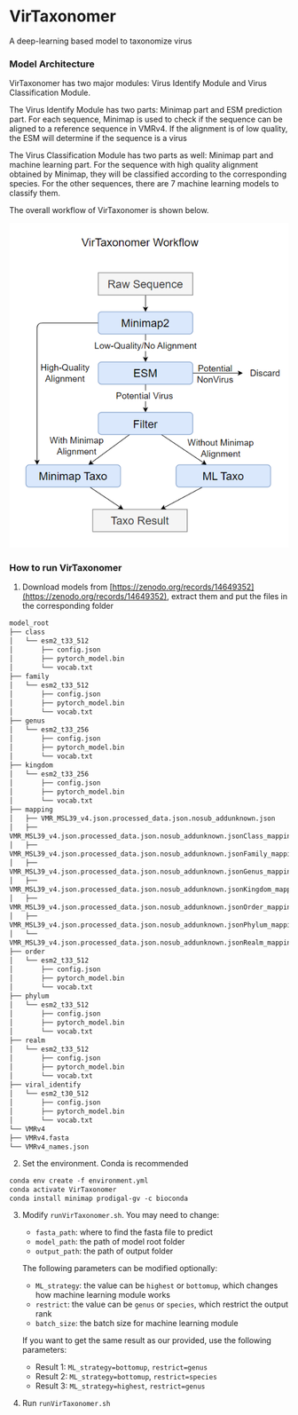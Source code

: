 # VirTaxonomer

A deep-learning based model to taxonomize virus

### Model Architecture

VirTaxonomer has two major modules: Virus Identify Module and Virus Classification Module.

The Virus Identify Module has two parts: Minimap part and ESM prediction part. For each sequence, Minimap is used to check if the sequence can be aligned to a reference sequence in VMRv4. If the alignment is of low quality, the ESM will determine if the sequence is a virus

The Virus Classification Module has two parts as well: Minimap part and machine learning part. For the sequence with high quality alignment obtained by Minimap, they will be classified according to the corresponding species. For the other sequences, there are 7 machine learning models to classify them.

The overall workflow of VirTaxonomer is shown below.

![](image/workflow.png)

### How to run VirTaxonomer

1. Download models from [https://zenodo.org/records/14649352](https://zenodo.org/records/14649352), extract them and put the files in the corresponding folder

```
model_root
├── class
│   └── esm2_t33_512
│       ├── config.json
│       ├── pytorch_model.bin
│       └── vocab.txt
├── family
│   └── esm2_t33_512
│       ├── config.json
│       ├── pytorch_model.bin
│       └── vocab.txt
├── genus
│   └── esm2_t33_256
│       ├── config.json
│       ├── pytorch_model.bin
│       └── vocab.txt
├── kingdom
│   └── esm2_t33_256
│       ├── config.json
│       ├── pytorch_model.bin
│       └── vocab.txt
├── mapping
│   ├── VMR_MSL39_v4.json.processed_data.json.nosub_addunknown.json
│   ├── VMR_MSL39_v4.json.processed_data.json.nosub_addunknown.jsonClass_mapping.csv
│   ├── VMR_MSL39_v4.json.processed_data.json.nosub_addunknown.jsonFamily_mapping.csv
│   ├── VMR_MSL39_v4.json.processed_data.json.nosub_addunknown.jsonGenus_mapping.csv
│   ├── VMR_MSL39_v4.json.processed_data.json.nosub_addunknown.jsonKingdom_mapping.csv
│   ├── VMR_MSL39_v4.json.processed_data.json.nosub_addunknown.jsonOrder_mapping.csv
│   ├── VMR_MSL39_v4.json.processed_data.json.nosub_addunknown.jsonPhylum_mapping.csv
│   └── VMR_MSL39_v4.json.processed_data.json.nosub_addunknown.jsonRealm_mapping.csv
├── order
│   └── esm2_t33_512
│       ├── config.json
│       ├── pytorch_model.bin
│       └── vocab.txt
├── phylum
│   └── esm2_t33_512
│       ├── config.json
│       ├── pytorch_model.bin
│       └── vocab.txt
├── realm
│   └── esm2_t33_512
│       ├── config.json
│       ├── pytorch_model.bin
│       └── vocab.txt
├── viral_identify
│   └── esm2_t30_512
│       ├── config.json
│       ├── pytorch_model.bin
│       └── vocab.txt
└── VMRv4
├── VMRv4.fasta
└── VMRv4_names.json
```

2. Set the environment. Conda is recommended

```
conda env create -f environment.yml
conda activate VirTaxonomer
conda install minimap prodigal-gv -c bioconda
```


3. Modify `runVirTaxonomer.sh`. You may need to change:

   - `fasta_path`: where to find the fasta file to predict
   - `model_path`: the path of model root folder
   - `output_path`: the path of output folder

   The following parameters can be modified optionally:

   - `ML_strategy`: the value can be `highest` or `bottomup`, which changes how machine learning module works
   - `restrict`: the value can be `genus` or `species`, which restrict the output rank
   - `batch_size`: the batch size for machine learning module

   If you want to get the same result as our provided, use the following parameters:

   - Result 1: `ML_strategy=bottomup`, `restrict=genus`
   - Result 2: `ML_strategy=bottomup`, `restrict=species`
   - Result 3: `ML_strategy=highest`, `restrict=genus`

4. Run `runVirTaxonomer.sh` 

   